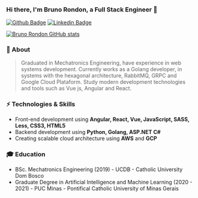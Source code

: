 ### Hi there, I'm Bruno Rondon, a Full Stack Engineer 👋

[![Github Badge](https://img.shields.io/badge/-Github-000?style=flat-square&logo=Github&logoColor=white&link=https://github.com/rondon23)](https://github.com/rondon23)
[![Linkedin Badge](https://img.shields.io/badge/-LinkedIn-blue?style=flat-square&logo=Linkedin&logoColor=white&link=https://www.linkedin.com/in/bruno-rondon-da-silva/)](https://www.linkedin.com/in/bruno-rondon-da-silva/)


[![Bruno Rondon GitHub stats](https://github-readme-stats.vercel.app/api?username=rondon23&show_icons=true&theme=dark)](https://github.com/anuraghazra/github-readme-stats)


### :punch: About
> Graduated in Mechatronics Engineering, have experience in web systems development. Currently works as a Golang developer, in systems with the hexagonal architecture, RabbitMQ, GRPC and Google Cloud Plataform. Study modern development technologies and tools such as Vue js, Angular and React.


### :zap: Technologies & Skills
* Front-end development using **Angular, React, Vue, JavaScript, SASS, Less, CSS3, HTML5**
* Backend development using **Python, Golang, ASP.NET C#**
* Creating scalable cloud architecture using **AWS** and **GCP**

### :mortar_board: Education
* BSc. Mechatronics Engineering (2019) - UCDB - Catholic University Dom Bosco
* Graduate Degree in Artificial Intelligence and Machine Learning (2020 - 2021) - PUC Minas - Pontifical Catholic University of Minas Gerais

<!--
**rondon23/rondon23** is a ✨ _special_ ✨ repository because its `README.md` (this file) appears on your GitHub profile.

Here are some ideas to get you started:

- 🔭 I’m currently working on ...
- 🌱 I’m currently learning ...
- 👯 I’m looking to collaborate on ...
- 🤔 I’m looking for help with ...
- 💬 Ask me about ...
- 📫 How to reach me: ...
- 😄 Pronouns: ...
- ⚡ Fun fact: ...
-->
